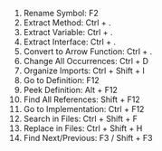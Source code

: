 1. Rename Symbol: F2
2. Extract Method: Ctrl + .
3. Extract Variable: Ctrl + .
4. Extract Interface: Ctrl + .
5. Convert to Arrow Function: Ctrl + .
6. Change All Occurrences: Ctrl + D
7. Organize Imports: Ctrl + Shift + I
8. Go to Definition: F12
9. Peek Definition: Alt + F12
10. Find All References: Shift + F12
11. Go to Implementation: Ctrl + F12
12. Search in Files: Ctrl + Shift + F
13. Replace in Files: Ctrl + Shift + H
14. Find Next/Previous: F3 / Shift + F3
